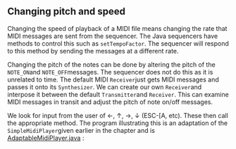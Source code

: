 
##  Changing pitch and speed 


Changing the speed of playback of a MIDI file means changing
the  rate that MIDI messages are sent from the sequencer.
The Java sequencers have methods to control this such as `setTempoFactor`. The sequencer will respond to
this method by sending the messages at a different rate.


Changing the pitch of the notes can be done by altering the
pitch of the `NOTE_ON`and `NOTE_OFF`messages. The sequencer does not do this as it is unrelated
to time. The default MIDI `Receiver`just gets
MIDI messages and passes it onto its `Synthesizer`.
We can create our own `Receiver`and interpose
it between the default `Transmitter`and `Receiver`. This can examine MIDI messages
in transit and adjust the pitch of note on/off messages.


We look for input from the user of  ←, ↑, →, ↓ (ESC-[A, etc).
These then call the appropriate method. The program illustrating
this is an adaptation of the `SimpleMidiPlayer`given earlier in the chapter and is [AdaptableMidiPlayer.java](AdaptableMidiPlayer.java) :

```cpp

      
      
      
    
```
